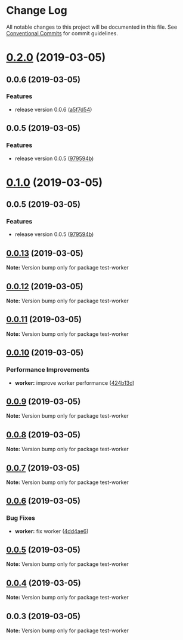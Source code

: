 # Change Log

All notable changes to this project will be documented in this file.
See [Conventional Commits](https://conventionalcommits.org) for commit guidelines.

# [0.2.0](https://github.com/shopback/rate-and-tier-service/src/packages/global/compare/test-worker@0.0.12...test-worker@0.2.0) (2019-03-05)



## 0.0.6 (2019-03-05)


### Features

* release version 0.0.6 ([a5f7d54](https://github.com/shopback/rate-and-tier-service/src/packages/global/commit/a5f7d54))



## 0.0.5 (2019-03-05)


### Features

* release version 0.0.5 ([979594b](https://github.com/shopback/rate-and-tier-service/src/packages/global/commit/979594b))





# [0.1.0](https://github.com/shopback/rate-and-tier-service/src/packages/global/compare/test-worker@0.0.12...test-worker@0.1.0) (2019-03-05)



## 0.0.5 (2019-03-05)


### Features

* release version 0.0.5 ([979594b](https://github.com/shopback/rate-and-tier-service/src/packages/global/commit/979594b))





## [0.0.13](https://github.com/shopback/rate-and-tier-service/src/packages/global/compare/test-worker@0.0.12...test-worker@0.0.13) (2019-03-05)

**Note:** Version bump only for package test-worker





## [0.0.12](https://github.com/shopback/rate-and-tier-service/src/packages/global/compare/test-worker@0.0.11...test-worker@0.0.12) (2019-03-05)

**Note:** Version bump only for package test-worker





## [0.0.11](https://github.com/shopback/rate-and-tier-service/src/packages/global/compare/test-worker@0.0.10...test-worker@0.0.11) (2019-03-05)

**Note:** Version bump only for package test-worker





## [0.0.10](https://github.com/shopback/rate-and-tier-service/src/packages/global/compare/test-worker@0.0.9...test-worker@0.0.10) (2019-03-05)


### Performance Improvements

* **worker:** improve worker performance ([424b13d](https://github.com/shopback/rate-and-tier-service/src/packages/global/commit/424b13d))





## [0.0.9](https://github.com/shopback/rate-and-tier-service/src/packages/global/compare/test-worker@0.0.8...test-worker@0.0.9) (2019-03-05)

**Note:** Version bump only for package test-worker





## [0.0.8](https://github.com/shopback/rate-and-tier-service/src/packages/global/compare/test-worker@0.0.7...test-worker@0.0.8) (2019-03-05)

**Note:** Version bump only for package test-worker





## [0.0.7](https://github.com/shopback/rate-and-tier-service/src/packages/global/compare/test-worker@0.0.6...test-worker@0.0.7) (2019-03-05)

**Note:** Version bump only for package test-worker





## [0.0.6](https://github.com/shopback/rate-and-tier-service/src/packages/global/compare/test-worker@0.0.5...test-worker@0.0.6) (2019-03-05)


### Bug Fixes

* **worker:** fix worker ([4dd4ae6](https://github.com/shopback/rate-and-tier-service/src/packages/global/commit/4dd4ae6))





## [0.0.5](https://github.com/shopback/rate-and-tier-service/src/packages/global/compare/test-worker@0.0.4...test-worker@0.0.5) (2019-03-05)

**Note:** Version bump only for package test-worker





## [0.0.4](https://github.com/shopback/rate-and-tier-service/src/packages/global/compare/test-worker@0.0.3...test-worker@0.0.4) (2019-03-05)

**Note:** Version bump only for package test-worker





## 0.0.3 (2019-03-05)

**Note:** Version bump only for package test-worker
